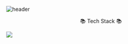 ![header](https://capsule-render.vercel.app/api?type=waving&color=timeGradient&text=Welcome%20to%20Iseo's%20GitHub%20👋&animation=twinkling&fontSize=35&fontAlignY=40&fontAlign=70&height=250)

<div align='center'>
<p>  📚 Tech Stack 📚</p>
<div style="display:flex; flex-direction:row;">
  <img src="https://img.shields.io/badge/HTML5-E34F26?style=flat-square&logo=HTML5&logoColor=white"/>

</div><br>
</div>
